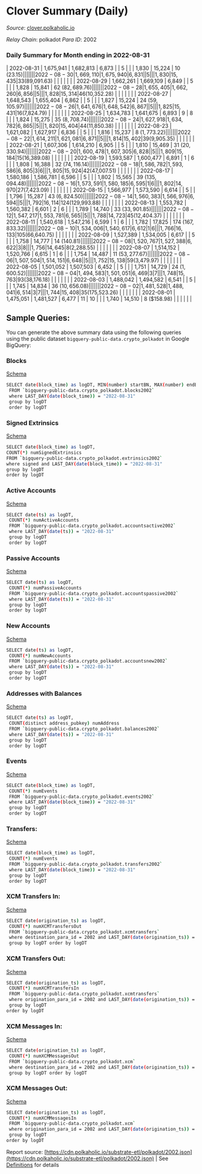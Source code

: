 # Clover Summary (Daily)

_Source_: [clover.polkaholic.io](https://clover.polkaholic.io)

*Relay Chain*: polkadot
*Para ID*: 2002



### Daily Summary for Month ending in 2022-08-31


| 2022-08-31 | 1,675,941 | 1,682,813 | 6,873 |  | 5 |  |  | 1,830 | 15,224 | 10 ($23.15) |   |   |  |  |  |
| 2022-08-30 | 1,669,110 | 1,675,940 | 6,831 |  | 5 |  |  | 1,830 | 15,435 | 33 ($89,091.63) |   |   |  |  |  |
| 2022-08-29 | 1,662,261 | 1,669,109 | 6,849 |  | 5 |  |  | 1,828 | 15,841 | 62 ($82,689.76) |   |   |  |  |  |
| 2022-08-28 | 1,655,405 | 1,662,260 | 6,856 |  | 5 |  |  | 1,828 | 15,314 | 46 ($10,352.28) |   |   |  |  |  |
| 2022-08-27 | 1,648,543 | 1,655,404 | 6,862 |  | 5 |  |  | 1,827 | 15,224 | 24 ($59,105.97) |   |   |  |  |  |
| 2022-08-26 | 1,641,676 | 1,648,542 | 6,867 |  | 5 |  |  | 1,825 | 15,431 | 16 ($7,824.79) |   |   |  |  |  |
| 2022-08-25 | 1,634,783 | 1,641,675 | 6,893 | 9 | 8 |  |  | 1,824 | 15,275 | 35 ($8,708.74) |   |   |  |  |  |
| 2022-08-24 | 1,627,918 | 1,634,782 | 6,865 |  | 5 |  |  | 1,820 | 15,404 | 44 ($11,850.38) |   |   |  |  |  |
| 2022-08-23 | 1,621,082 | 1,627,917 | 6,836 |  | 5 |  |  | 1,816 | 15,237 | 8 ($1,773.22) |   |   |  |  |  |
| 2022-08-22 | 1,614,211 | 1,621,081 | 6,871 |  | 5 |  |  | 1,814 | 15,402 | 39 ($9,905.35) |   |   |  |  |  |
| 2022-08-21 | 1,607,306 | 1,614,210 | 6,905 |  | 5 |  |  | 1,810 | 15,469 | 31 ($20,330.94) |   |   |  |  |  |
| 2022-08-20 | 1,600,478 | 1,607,305 | 6,828 |  | 5 |  |  | 1,809 | 15,184 | 15 ($16,389.08) |   |   |  |  |  |
| 2022-08-19 | 1,593,587 | 1,600,477 | 6,891 | 1 | 6 |  |  | 1,808 | 16,388 | 32 ($74,116.14) |   |   |  |  |  |
| 2022-08-18 | 1,586,782 | 1,593,586 | 6,805 | 3 | 6 |  |  | 1,805 | 15,924 | 42 ($47,007.51) |   |   |  |  |  |
| 2022-08-17 | 1,580,186 | 1,586,781 | 6,596 |  | 5 |  |  | 1,802 | 15,565 | 39 ($135,094.48) |   |   |  |  |  |
| 2022-08-16 | 1,573,591 | 1,580,185 | 6,595 | 1 | 6 |  |  | 1,802 | 14,970 | 27 ($7,423.09) |   |   |  |  |  |
| 2022-08-15 | 1,566,977 | 1,573,590 | 6,614 |  | 5 |  |  | 1,796 | 15,287 | 43 ($6,824.50) |   |   |  |  |  |
| 2022-08-14 | 1,560,383 | 1,566,976 | 6,594 |  | 5 |  |  | 1,792 | 16,114 | 124 ($129,993.88) |   |   |  |  |  |
| 2022-08-13 | 1,553,782 | 1,560,382 | 6,601 | 2 | 6 |  |  | 1,789 | 14,740 | 33 ($33,901.85) |   |   |  |  |  |
| 2022-08-12 | 1,547,217 | 1,553,781 | 6,565 |  | 5 |  |  | 1,788 | 14,723 | 45 ($12,404.37) |   |   |  |  |  |
| 2022-08-11 | 1,540,618 | 1,547,216 | 6,599 | 1 | 6 |  |  | 1,782 | 17,825 | 174 ($167,833.32) |   |   |  |  |  |
| 2022-08-10 | 1,534,006 | 1,540,617 | 6,612 | 1 | 6 |  |  | 1,766 | 16,133 | 105 ($66,640.75) |   |   |  |  |  |
| 2022-08-09 | 1,527,389 | 1,534,005 | 6,617 |  | 5 |  |  | 1,758 | 14,777 | 14 ($140.81) |   |   |  |  |  |
| 2022-08-08 | 1,520,767 | 1,527,388 | 6,622 | 3 | 8 |  |  | 1,756 | 14,645 | 8 ($2,288.55) |   |   |  |  |  |
| 2022-08-07 | 1,514,152 | 1,520,766 | 6,615 | 1 | 6 |  |  | 1,754 | 14,487 | 11 ($53,277.67) |   |   |  |  |  |
| 2022-08-06 | 1,507,504 | 1,514,151 | 6,648 |  | 5 |  |  | 1,752 | 15,138 | 59 ($3,479.97) |   |   |  |  |  |
| 2022-08-05 | 1,501,052 | 1,507,503 | 6,452 |  | 5 |  |  | 1,751 | 14,729 | 24 ($1,600.52) |   |   |  |  |  |
| 2022-08-04 | 1,494,583 | 1,501,051 | 6,469 | 3 | 7 |  |  | 1,748 | 15,763 | 93 ($38,176.18) |   |   |  |  |  |
| 2022-08-03 | 1,488,042 | 1,494,582 | 6,541 |  | 5 |  |  | 1,745 | 14,834 | 36 ($10,656.08) |   |   |  |  |  |
| 2022-08-02 | 1,481,528 | 1,488,041 | 6,514 | 3 | 7 |  |  | 1,744 | 15,408 | 35 ($175,523.26) |   |   |  |  |  |
| 2022-08-01 | 1,475,051 | 1,481,527 | 6,477 | 11 | 10 |  |  | 1,740 | 14,510 | 8 ($158.98) |   |   |  |  |  |

## Sample Queries:
You can generate the above summary data using the following queries using the public dataset `bigquery-public-data.crypto_polkadot` in Google BigQuery:


### Blocks 

[Schema](https://github.com/colorfulnotion/substrate-etl/blob/main/schema/blocks.json)

```bash
SELECT date(block_time) as logDT, MIN(number) startBN, MAX(number) endBN, COUNT(*) numBlocks 
 FROM `bigquery-public-data.crypto_polkadot.blocks2002`  
 where LAST_DAY(date(block_time)) = "2022-08-31" 
 group by logDT 
 order by logDT
```

### Signed Extrinsics 

[Schema](https://github.com/colorfulnotion/substrate-etl/blob/main/schema/extrinsics.json)

```bash
SELECT date(block_time) as logDT, 
COUNT(*) numSignedExtrinsics 
FROM `bigquery-public-data.crypto_polkadot.extrinsics2002`  
where signed and LAST_DAY(date(block_time)) = "2022-08-31" 
group by logDT 
order by logDT
```

### Active Accounts 

[Schema](https://github.com/colorfulnotion/substrate-etl/blob/main/schema/accountsactive.json)

```bash
SELECT date(ts) as logDT, 
 COUNT(*) numActiveAccounts 
 FROM `bigquery-public-data.crypto_polkadot.accountsactive2002` 
 where LAST_DAY(date(ts)) = "2022-08-31" 
 group by logDT 
 order by logDT
```

### Passive Accounts 

[Schema](https://github.com/colorfulnotion/substrate-etl/blob/main/schema/accountspassive.json)

```bash
SELECT date(ts) as logDT, 
 COUNT(*) numPassiveAccounts 
 FROM `bigquery-public-data.crypto_polkadot.accountspassive2002` 
 where LAST_DAY(date(ts)) = "2022-08-31" 
 group by logDT 
 order by logDT
```

### New Accounts 

[Schema](https://github.com/colorfulnotion/substrate-etl/blob/main/schema/accountsnew.json)

```bash
SELECT date(ts) as logDT, 
 COUNT(*) numNewAccounts 
 FROM `bigquery-public-data.crypto_polkadot.accountsnew2002` 
 where LAST_DAY(date(ts)) = "2022-08-31" 
 group by logDT
 order by logDT
```

### Addresses with Balances 

[Schema](https://github.com/colorfulnotion/substrate-etl/blob/main/schema/balances.json)

```bash
SELECT date(ts) as logDT,
 COUNT(distinct address_pubkey) numAddress 
 FROM `bigquery-public-data.crypto_polkadot.balances2002` 
 where LAST_DAY(date(ts)) = "2022-08-31" 
 group by logDT 
 order by logDT
```

### Events 

[Schema](https://github.com/colorfulnotion/substrate-etl/blob/main/schema/events.json)

```bash
SELECT date(block_time) as logDT, 
 COUNT(*) numEvents 
 FROM `bigquery-public-data.crypto_polkadot.events2002` 
 where LAST_DAY(date(block_time)) = "2022-08-31" 
 group by logDT 
 order by logDT
```

### Transfers:

[Schema](https://github.com/colorfulnotion/substrate-etl/blob/main/schema/transfers.json)

```bash
SELECT date(block_time) as logDT, 
 COUNT(*) numEvents 
 FROM `bigquery-public-data.crypto_polkadot.transfers2002` 
 where LAST_DAY(date(block_time)) = "2022-08-31" 
 group by logDT 
 order by logDT
```

### XCM Transfers In: 

[Schema](https://github.com/colorfulnotion/substrate-etl/blob/main/schema/xcmtransfers.json)

```bash
SELECT date(origination_ts) as logDT, 
 COUNT(*) numXCMTransfersOut 
 FROM `bigquery-public-data.crypto_polkadot.xcmtransfers` 
 where destination_para_id = 2002 and LAST_DAY(date(origination_ts)) = "2022-08-31" 
 group by logDT order by logDT
```

### XCM Transfers Out: 

[Schema](https://github.com/colorfulnotion/substrate-etl/blob/main/schema/xcmtransfers.json)

```bash
SELECT date(origination_ts) as logDT, 
 COUNT(*) numXCMTransfersIn 
 FROM `bigquery-public-data.crypto_polkadot.xcmtransfers` 
 where origination_para_id = 2002 and LAST_DAY(date(origination_ts)) = "2022-08-31" 
 group by logDT 
order by logDT
```

### XCM Messages In: 

[Schema](https://github.com/colorfulnotion/substrate-etl/blob/main/schema/xcm.json)

```bash
SELECT date(origination_ts) as logDT, 
 COUNT(*) numXCMMessagesOut 
 FROM `bigquery-public-data.crypto_polkadot.xcm` 
 where destination_para_id = 2002 and LAST_DAY(date(origination_ts)) = "2022-08-31" 
 group by logDT order by logDT
```

### XCM Messages Out: 

[Schema](https://github.com/colorfulnotion/substrate-etl/blob/main/schema/xcm.json)

```bash
SELECT date(origination_ts) as logDT, 
 COUNT(*) numXCMMessagesIn 
 FROM `bigquery-public-data.crypto_polkadot.xcm` 
 where origination_para_id = 2002 and LAST_DAY(date(origination_ts)) = "2022-08-31" 
 group by logDT 
order by logDT
```


Report source: [https://cdn.polkaholic.io/substrate-etl/polkadot/2002.json](https://cdn.polkaholic.io/substrate-etl/polkadot/2002.json) | See [Definitions](/DEFINITIONS.md) for details
